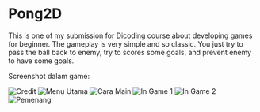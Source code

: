 # Pong2D
This is one of my submission for Dicoding course about developing  games for beginner.
The gameplay is very simple and so classic.
You just try to pass the ball back to enemy, try to scores some goals, and prevent enemy to have some goals.
 
 
 Screenshot dalam game:
 
![Credit](https://github.com/alexivaner/Pong2D-Covid19-Series/blob/master/Screenshots/Credit.png)
![Menu Utama](https://github.com/alexivaner/Pong2D-Covid19-Series/blob/master/Screenshots/Menu%20Utama.png)
![Cara Main](https://github.com/alexivaner/Pong2D-Covid19-Series/blob/master/Screenshots/Cara%20Main.png)
![In Game 1](https://github.com/alexivaner/Pong2D-Covid19-Series/blob/master/Screenshots/In%20Game%201.png)
![In Game 2](https://github.com/alexivaner/Pong2D-Covid19-Series/blob/master/Screenshots/In%20Game%202.png)
![Pemenang](https://github.com/alexivaner/Pong2D-Covid19-Series/blob/master/Screenshots/Pemenang.PNG)







